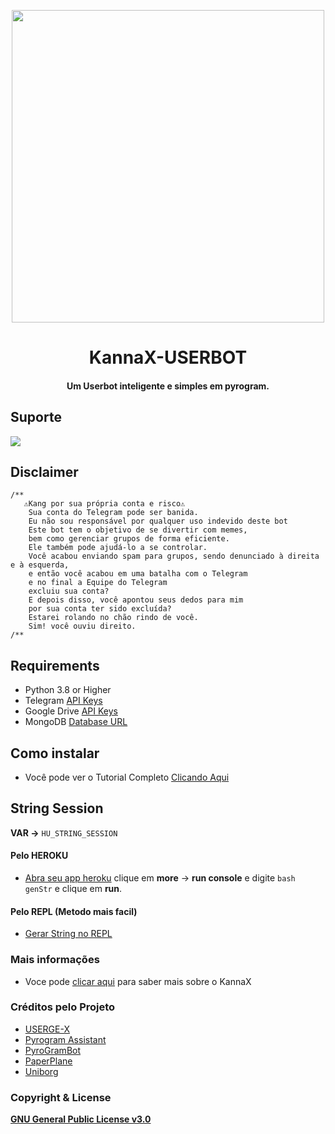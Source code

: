 <p align="center"><a href="https://t.me/kannaxupdates"><img src="https://telegra.ph//file/c6d95e3f661dc15bf0df7.jpg" width="500"></a></p> 
<h1 align="center"><b>KannaX-USERBOT  </b></h1>
<h4 align="center">Um Userbot inteligente e simples em pyrogram.</h4>


## Suporte 
<a href="https://t.me/kannaxupdates"><img src="https://img.shields.io/badge/Join-Telegram%20Channel-red.svg?logo=Telegram"></a>

## Disclaimer
```
/**
   ⚠️Kang por sua própria conta e risco⚠️
    Sua conta do Telegram pode ser banida.
    Eu não sou responsável por qualquer uso indevido deste bot
    Este bot tem o objetivo de se divertir com memes,
    bem como gerenciar grupos de forma eficiente.
    Ele também pode ajudá-lo a se controlar.
    Você acabou enviando spam para grupos, sendo denunciado à direita e à esquerda,
    e então você acabou em uma batalha com o Telegram
    e no final a Equipe do Telegram
    excluiu sua conta?
    E depois disso, você apontou seus dedos para mim
    por sua conta ter sido excluída?
    Estarei rolando no chão rindo de você.
    Sim! você ouviu direito.
/**
```
## Requirements 
* Python 3.8 or Higher
* Telegram [API Keys](https://my.telegram.org/apps)
* Google Drive [API Keys](https://console.developers.google.com/)
* MongoDB [Database URL](https://cloud.mongodb.com/)

## Como instalar
* Você pode ver o Tutorial Completo [Clicando Aqui](https://fnixdev.github.io/tutorial.html)

## String Session
**VAR ->** `HU_STRING_SESSION`

#### Pelo HEROKU
- [Abra seu app heroku](https://dashboard.heroku.com/apps/) clique em **more** -> **run console** e digite `bash genStr` e clique em **run**.

#### Pelo REPL (Metodo mais facil)
- [Gerar String no REPL](https://replit.com/@fnixdev/StringSessionKX)

### Mais informações
- Voce pode [clicar aqui](https://fnixdev.github.io/KannaX.html) para saber mais sobre o KannaX

### Créditos pelo Projeto
* [USERGE-X](https://github.com/code-rgb/USERGE-X)
* [Pyrogram Assistant](https://github.com/pyrogram/assistant)
* [PyroGramBot](https://github.com/SpEcHiDe/PyroGramBot)
* [PaperPlane](https://github.com/RaphielGang/Telegram-Paperplane)
* [Uniborg](https://github.com/SpEcHiDe/UniBorg)
### Copyright & License 
[**GNU General Public License v3.0**](https://github.com/fnixdev/KannaX/blob/master/LICENSE)
